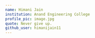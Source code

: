 ```yaml
---
name: Himani Jain
institution: Anand Engineering College
profile_pic: image.jpg
quote: Never give up.
github_user: himanijain11
---
```

